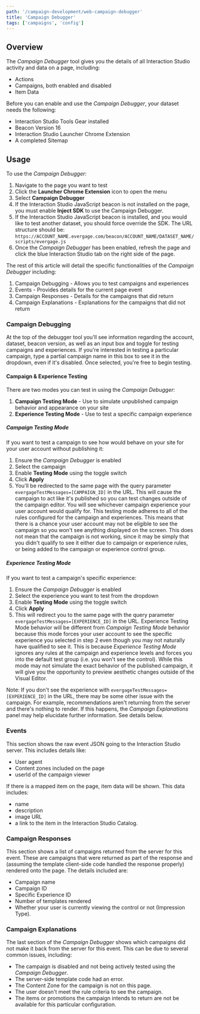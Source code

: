 ```yaml
---
path: '/campaign-development/web-campaign-debugger'
title: 'Campaign Debugger'
tags: ['campaigns', 'config']
---
```


## Overview
The _Campaign Debugger_ tool gives you the details of all Interaction Studio activity and data on a page, including:
 - Actions
 - Campaigns, both enabled and disabled
 - Item Data

Before you can enable and use the _Campaign Debugger_, your dataset needs the following:
- Interaction Studio Tools Gear installed
- Beacon Version 16
- Interaction Studio Launcher Chrome Extension
- A completed Sitemap

## Usage
To use the _Campaign Debugger_:

1. Navigate to the page you want to test
2. Click the **Launcher Chrome Extension** icon to open the menu
3. Select **Campaign Debugger**
4. If the Interaction Studio JavaScript beacon is not installed on the page, you must enable **Inject SDK**
to use the Campaign Debugger. 
5. If the Interaction Studio JavaScript beacon is installed, and you would like to test another dataset, you 
should force override the SDK. The URL structure should be: 
`https://ACCOUNT_NAME.evergage.com/beacon/ACCOUNT_NAME/DATASET_NAME/scripts/evergage.js`
5. Once the _Campaign Debugger_ has been enabled, refresh the page and click the blue Interaction Studio tab 
on the right side of the page. 

The rest of this article will detail the specific functionalities of the _Campaign Debugger_ including:

1. Campaign Debugging - Allows you to test campaigns and experiences
2. Events - Provides details for the current page event
3. Campaign Responses - Details for the campaigns that did return
4. Campaign Explanations - Explanations for the campaigns that did not return

### Campaign Debugging
At the top of the debugger tool you'll see information regarding the account, dataset, beacon version, as well as an
input box and toggle for testing campaigns and experiences. If you're interested in testing a particular campaign, type
a partial campaign name in this box to see it in the dropdown, even if it's disabled. Once selected,
you're free to begin testing.

#### Campaign & Experience Testing
There are two modes you can test in using the _Campaign Debugger_:
1. **Campaign Testing Mode** - Use to simulate unpublished campaign behavior and appearance on your site
2. **Experience Testing Mode** - Use to test a specific campaign experience
 
##### Campaign Testing Mode
If you want to test a campaign to see how would behave on your site for your user account without publishing it:
1. Ensure the _Campaign Debugger_ is enabled
2. Select the campaign
3. Enable **Testing Mode** using the toggle switch 
4. Click **Apply**
5. You'll be redirected to the same page with the query parameter `evergageTestMessages=[CAMPAIGN_ID]` in the URL. 
This will cause the campaign to act like it's published so you can test changes outside of the campaign editor. 
You will see whichever campaign experience your user account would qualify for. This testing mode adheres to all of 
the rules configured for the campaign and experiences. This means that there is a chance your user account may not be 
eligible to see the campaign so you won't see anything displayed on the screen. This does not mean that the campaign 
is not working, since it may be simply that you didn't qualify to see it either due to campaign or experience rules, or
being added to the campaign or experience control group.

##### Experience Testing Mode
If you want to test a campaign's specific experience:
1. Ensure the _Campaign Debugger_ is enabled
2. Select the experience you want to test from the dropdown
3. Enable **Testing Mode** using the toggle switch 
4. Click **Apply**
5. This will redirect you to the same page with the query parameter `evergageTestMessages=[EXPERIENCE_ID]` in the URL. 
Experience Testing Mode behavior will be different from _Campaign Testing Mode_ behavior because this mode forces your user 
account to see the specific experience you selected in step 2 even though you may not naturally have qualified to see it.
This is because _Experience Testing Mode_ ignores any rules at the campaign and experience levels and forces you into the
default test group (i.e. you won't see the control). While this mode may not simulate the exact behavior of the 
published campaign, it will give you the opportunity to preview aesthetic changes outside of the Visual Editor.

Note: If you don't see the experience with `evergageTestMessages=[EXPERIENCE_ID]` in the URL, there may be some other 
issue with the campaign. For example, recommendations aren't returning from the server and there's nothing to render. 
If this happens, the _Campaign Explanations_ panel may help elucidate further information. See details below.
   

### Events
This section shows the raw event JSON going to the Interaction Studio server. This includes details 
like:
* User agent
* Content zones included on the page
* userId of the campaign viewer

If there is a mapped item on the page, item data will be shown. This data includes:
 - name 
 - description
 - image URL
 - a link to the item in the Interaction Studio Catalog.

### Campaign Responses
This section shows a list of campaigns returned from the server for this event. These are campaigns that were returned
as part of the response and (assuming the template client-side code handled the response properly) rendered onto the page.
The details included are:
 - Campaign name
 - Campaign ID
 - Specific Experience ID
 - Number of templates rendered
 - Whether your user is currently viewing the control or not (Impression Type).

### Campaign Explanations
The last section of the _Campaign Debugger_ shows which campaigns did not make it back from the server for this event. This can
be due to several common issues, including:
- The campaign is disabled and not being actively tested using the _Campaign Debugger_.
- The server-side template code had an error.
- The Content Zone for the campaign is not on this page.
- The user doesn't meet the rule criteria to see the campaign.
- The items or promotions the campaign intends to return are not be available for this particular configuration.
